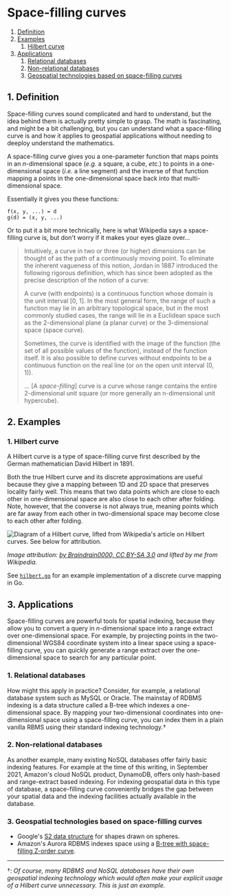 Space-filling curves
====================

1. [Definition](#1-definition)
2. [Examples](#2-examples)
    1. [Hilbert curve](#1-hilbert-curve)
3. [Applications](#3-applications)
   1. [Relational databases](#1-relational-databases)
   2. [Non-relational databases](#2-non-relational-databases)
   3. [Geospatial technologies based on space-filling curves](#3-geospatial-technologies-based-on-space-filling-curves)

## 1. Definition

Space-filling curves sound complicated and hard to understand, but
the idea behind them is actually pretty simple to grasp. The math is
fascinating, and might be a bit challenging, but you can understand what
a space-filling curve is and how it applies to geospatial applications
without needing to deeploy understand the mathematics. 

A space-filling curve gives you a one-parameter function that maps
points in an *n*-dimensional space (*e.g.* a square, a cube, *etc.*) to
points in a one-dimensional space (*i.e.* a line segment) and the
inverse of that function mapping a points in the one-dimensional space
back into that multi-dimensional space.

Essentially it gives you these functions:

```
f(x, y, ...) = d
g(d) = (x, y, ...)
```

Or to put it a bit more technically, here is what Wikipedia says a
space-filling curve is, but don't worry if it makes your eyes glaze
over...

> Intuitively, a curve in two or three (or higher) dimensions can be
> thought of as the path of a continuously moving point. To eliminate
> the inherent vagueness of this notion, Jordan in 1887 introduced the
> following rigorous definition, which has since been adopted as the
> precise description of the notion of a curve:
>
> A curve (with endpoints) is a continuous function whose domain is the
> unit interval [0, 1]. In the most general form, the range of such a
> function may lie in an arbitrary topological space, but in the most
> commonly studied cases, the range will lie in a Euclidean space such
> as the 2-dimensional plane (a planar curve) or the 3-dimensional space
> (space curve).
>
> Sometimes, the curve is identified with the image of the function
> (the set of all possible values of the function), instead of the function itself. It is also possible to define curves without endpoints to be a continuous function on the real line (or on the open unit interval (0, 1)).
>
> ... [A *space-filling*] curve is a curve whose range contains the entire
> 2-dimensional unit square (or more generally an n-dimensional unit
> hypercube).

## 2. Examples

### 1. Hilbert curve

A Hilbert curve is a type of space-filling curve first described by the
German mathematician David Hilbert in 1891.

Both the true Hilbert curve and its discrete approximations are useful
because they give a mapping between 1D and 2D space that preserves
locality fairly well. This means that two data points which are close to
each other in one-dimensional space are also close to each other after
folding. Note, however, that the converse is not always true, meaning
points which are far away from each other in two-dimensional space may
become close to each other after folding.

![Diagram of a Hilbert curve, lifted from Wikipedia's article
on Hilbert curves. See below for attribution.](hilbert-curve.svg)

*Image attribution: [by Braindrain0000, CC BY-SA 3.0](https://commons.wikimedia.org/w/index.php?curid=47570255)
and lifted by me from Wikipedia.*

See [`hilbert.go`](https://github.com/gogama/geospat/blob/main/hilbert/hilbert.go)
for an example implementation of a discrete curve mapping in Go.

## 3. Applications

Space-filling curves are powerful tools for spatial indexing, because
they allow you to convert a query in *n*-dimensional space into a range
extract over one-dimensional space. For example, by projecting points
in the two-dimensional WGS84 coordinate system into a linear space using
a space-filling curve, you can quickly generate a range extract over the
one-dimensional space to search for any particular point.

### 1. Relational databases

How might this apply in practice? Consider, for example, a relational
database system such as MySQL or Oracle. The mainstay of RDBMS indexing
is a data structure called a B-tree which indexes a one-dimensional
space. By mapping your two-dimensional coordinates into one-dimensional
space using a space-filling curve, you can index them in a plain vanilla
RBMS using their standard indexing technology.†

### 2. Non-relational databases

As another example, many existing NoSQL databases offer fairly basic
indexing features. For example at the time of this writing, in September
2021, Amazon's cloud NoSQL product, DynamoDB, offers only hash-based and
range-extract based indexing. For indexing geospatial data in this type
of database, a space-filling curve conveniently bridges the gap between
your spatial data and the indexing facilities actually available in the
database.

### 3. Geospatial technologies based on space-filling curves

- Google's [S2 data structure](../data-structures/s2.md) for shapes
  drawn on spheres.
- Amazon's Aurora RDBMS indexes space using a
  [B-tree with space-filling Z-order curve](../data-structures/btree-z-order-curve.md).

---

†: *Of course, many RDBMS and NoSQL databases have their own geospatial
indexing technology which would often make your explicit usage of a
Hilbert curve unnecessary. This is just an example.*
